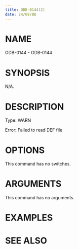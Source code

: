 ```yaml
---
title: ODB-0144(2)
date: 24/09/08
---
```


# NAME

ODB-0144 - ODB-0144

# SYNOPSIS

N/A.

# DESCRIPTION

Type: WARN

Error: Failed to read DEF file

# OPTIONS

This command has no switches.

# ARGUMENTS

This command has no arguments.

# EXAMPLES

# SEE ALSO
